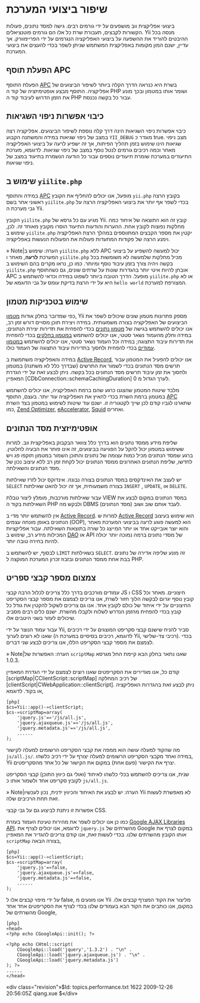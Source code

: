 ﻿שיפור ביצועי המערכת
==================

ביצועי אפליקצית ווב מושפעים על ידי גורמים רבים. גישה למסד נתונים, פעולות הקשורות לקבצים, תעבורת שרת כל אלו הם גורמים פוטנציאלים. Yii מנסה בכל ההיבטים להוריד את ההשפעה על ביצועי האפליקציה הנגרמים על ידי הפריימוורק. אך עדיין, ישנם המון מקומות באפליקצית המשתמש שניתן לשפר בכדי להעצים את ביצועי המערכת.

הפעלת תוסף APC
----------------------

הפעלת התוסף [APC](http://www.php.net/manual/en/book.apc.php) בשרת היא כנראה הדרך הקלה ביותר לשיפור הביצועים של אפליקציה. התוסף מבצע אופטימיזציה של קוד ה PHP ושומר אותו במטמון ובכך מונע את הזמן הדרוש לעיבוד קוד ה PHP עבור כל בקשה נכנסת.

כיבוי אפשרות ניפוי השגיאות
--------------------

כיבוי אפשרות ניפוי השגיאות הינה דרך קלה נוספת לשיפור הביצועים. אפליקציה רצה במצב של ניפוי שגיאות במידה והמשתנה הקבוע `YII_DEBUG` מוגדר כ true. מצב ניפוי שגיאות הינו שימוש בזמן תהליך הפיתוח, אך זה ישפיע לרעה על ביצועי האפליקציה מאחר וכמה רכיבים גורמים לנטל נוסף במצב של ניפוי שגיאות. לדוגמא, מערכת התיעודים במערכת שומרת תיעודים נוספים עבור כל הודעה הנשמרת בתיעוד במצב של ניפוי שגיאות.

שימוש ב `yiilite.php`
-------------------

במידה והתוסף [APC](http://www.php.net/manual/en/book.apc.php) מופעל, אנו יכולים להחליף את הקובץ `yii.php` בקובץ הרצה ראשוני אחר בשם `yiilite.php` בכדי לשפר אף יותר את ביצועי האפליקציה הרצה על גבי מערכת ה Yii.

הקובץ `yiilite.php` מגיע עם כל גרסא של Yii. קובץ זה הוא התוצאה של איחוד כמה מחלקות נפוצות לקובץ אחת. ההערות והודעות התיעוד הוסרו מקובץ מאוחד זה. לכן, שימוש ב `yiilite.php` יקטין את מספר הקבצים המתווספים במהלך הרצת האפליקציה וימנע הרצה של פקודות המתעדות פעולות את הפעולות הנעשות באפליקציה.

» Note|הערה: שימוש ב `yiilite.php` ללא APC יכול למעשה להשפיע על ביצועי המערכת **לרעה**, מאחר ו `yiilite.php` מכיל מחלקות שלמעשה לא משומשות בכל בקשה ויהיה צורך בזמן עיבוד נוסף ומיותר.
כמו כן, נראו מקרים בהם השימוש ב `yiilite.php` אובחן להיות איטי יותר בהגדרות שונות על שרתים שונים, גם כשהתוסף APC מופעל. הדרך הטובה ביותר לשפוט במידה וכדאי להשתמש ב `yiilite.php` או לא היא על ידי הרצת בדיקת עומס על גבי הדוגמא של `hello world` המצורפת למערכת.

שימוש בטכניקות מטמון
------------------------

כפי שמדובר בחלק אודות [מטמון](/doc/guide/caching.overview), Yii מספק פתרונות מטמון שונים שיכולים לשפר את הביצועים של האפליקציה בצורה משמעותית. במידה ויצירת תוכן מסויים דורש זמן רב, אנו יכולים להשתמש בגישה של [מטמון נתונים](/doc/guide/caching.data) בכדי להפחית את תדירות יצירת הנתונים; במידה וחלק מהעמוד נשאר סטטי, אנו יכולים להשתמש [במטמון בחלקים](/doc/guide/caching.fragment) בכדי להפחית את תדירות עיבוד התצוגה; במידה וכל העמוד נשאר סטטי, אנו יכולים להשתמש [במטמון עמודים](/doc/guide/caching.page) בכדי להפחית ולחסוך בתדירות עיבוד התצוגה של העמוד כולו.

במידה והאפליקציה משתמשת ב [Active Record](/doc/guide/database.ar), אנו יכולים להפעיל את המטמון עבור תרשים מסד הנתונים בכדי לשמור את התרשים (שבדרך כלל לא משתנה) במטמון ולחסוך את זמן עיבוד תרשים מסד הנתונים בכל בקשה. ניתן לבצע זאת על ידי הגדרת המאפיין [CDbConnection::schemaCachingDuration] לערך הגדול מ 0.

מלבד שיטות המטמון שהצגנו כרגע שהם ברמת האפליקציה, אנו יכולים להשתמש במטמון ברמת השרת בכדי להאיץ את האפליקציה עוד יותר. בעצם, התוסף [APC](/doc/guide/topics.performance#enabling-apc-extension) שתארנו לגביו קודם לכן שייך לקטגוריה זו.
ישנם עוד שיטות לשימוש במטמון בצד השרת כמו, [Zend Optimizer](http://Zend.com/ZendOptimizer),
[eAccelerator](http://eaccelerator.net/),
[Squid](http://www.squid-cache.org/) ואחרים.

אופטימיזצית מסד הנתונים
---------------------

שליפת מידע ממסד נתונים הוא בדרך כלל צוואר הבקבוק באפליקצית ווב. למרות ששימוש במטמון יכול להקל על הפגיעה בביצועים, זה אינו פותר את הבעיה לחלוטין. ברגע שמסד הנתונים מכיל כמות עצומה של נתונים והתוכן השמור במטמון תוקפו פג ויש לחדשו, שליפת הנתונים האחרונים ממסד הנתונים יכול לקחת זמן רב ללא עיצוב נכון של מסד הנתונים והשאילתה.

יש לעצב את האינדקסים במסד הנתונים בצורה נבונה. אינדוקס יכול לזרז שאילתות `SELECT` בצורה משמעותית, אך זה יכול להאט שאילתות `INSERT` , `UPDATE`, או `DELETE`.

עבור שאילתות מורכבות, מומלץ ליצור טבלת VIEW במסד הנתונים במקום לבצע את השאילתות בקוד ה PHP ולבקש מה DBMS (מסד הנתונים) לעבד אותם שוב ושוב.

אין להשתמש יותר מדי ב [Active Record](/doc/guide/database.ar). למרות ש [Active Record](/doc/guide/database.ar) הוא שימוש בעיצוב הנתונים באופן מונחה עצמים (OOP), הוא למעשה פוגע לרעה בביצועי המערכת מאחר והוא יוצר אובייקט אחד או יותר המייצג כל שורה בתוצאות השאילתה. עבור אפליקציות המכילות מידע רב, שימוש ב [DAO](/doc/guide/database.dao) או API של מסדי נתונים ברמה נמוכה יותר יכולה להיות בחירה טובה יותר.

לבסוף, יש להשתמש ב `LIMIT` בשאילתות `SELECT`. זה מונע שליפה אדירה של נתונים בבת אחת ממסד הנתונים ובזבוז זכרון המערכת המוקצה ל PHP.

צמצום מספר קבצי ספריט
-----------------------

עמודים מורכבים בדרך כלל צריכים לכלול הרבה קבצי JS ו CSS חיצוניים. מאחר וכל קובץ נוסף יגרום לבקשה הלוך חזור לשרת, אנו צריכים לצמצם את מספר קבצי הסקריפט החיצוניים על ידי איחוד של כולם לקובץ אחד. אנו גם צריכים לשקול להקטין את גודל כל קובץ בכדי להפחית מהזמן הנדרש לשלוח ולקבלו מהשרת. ישנם כלים רבים מסביב שיכולים לעזור בשני היטבים אלו.

עבור עמוד הנוצר על ידי Yii, סביר להניח שישנם קבצי סקריפט המוצגים על ידי רכיבים שאנו לא רוצים לערוך (לדוגמא, רכיבים בסיסיים במערכת ה Yii, רכיבי צד-שלישי). בכדי לצמצם את מספר קבצי הסקריפט הללו, אנו צריכים לבצע שני דברים.

» Note|הערה: האפשרות של `scriptMap` שאנו נתאר בחלק הבא קיימת החל מגרסא 1.0.3.

קודם כל, אנו מגדירים את הסקריפטים שאנו רוצים לצמצם על ידי הגדרת המאפיין [scriptMap|CClientScript::scriptMap] של רכיב המחלקה [clientScript|CWebApplication::clientScript].
ניתן לבצע זאת בהגדרות האפליקציה או בקוד. לדוגמא,

~~~
[php]
$cs=Yii::app()-»clientScript;
$cs-»scriptMap=array(
    'jquery.js'=»'/js/all.js',
    'jquery.ajaxqueue.js'=»'/js/all.js',
    'jquery.metadata.js'=»'/js/all.js',
    ......
);
~~~

מה שהקוד למעלה עושה הוא ממפה את קבצי הסקריפט הרשומים למעלה לקישור `js/all.js/`. במידה ואחד מקבצי הסקריפט הרשומים למעלה יצורף על ידי רכיב כלשהו, Yii יצרף את הקישור (פעם אחת) במקום את הקישור של כל אחד מהסקריפטים.

שנית, אנו צריכים להשתמש בכלי כלשהו לאיחוד (ואולי גם כיווץ התוכן) קבצי הסקריפט לקובץ סקריפט אחד ולשמור אותו כ `js/all.js`.

» Note|הערה: יש לבצע את האיחוד והכיווץ ידנית, נכון לעכשיו Yii לא מאפשרת לעשות זאת תחת הרכיבים שלה.

אפשרות זו ניתנת לביצוע גם על גבי קבצי CSS.

כמו כן אנו יכולים לשפר את מהירות טעינת העמוד בעזרת [Google AJAX Libraries API](http://code.google.com/apis/ajaxlibs/). לדוגמא, אנו יכולים לצרף את `jquery.js` מהשרתים של Google במקום לצרף את אותו הקובץ מהשרתים שלנו. בכדי לעשות זאת, אנו קודם צריכים להגדיר את המאפיין `scriptMap` בצורה הבאה,

~~~
[php]
$cs=Yii::app()-»clientScript;
$cs-»scriptMap=array(
    'jquery.js'=»false,
    'jquery.ajaxqueue.js'=»false,
    'jquery.metadata.js'=»false,
    ......
);
~~~

על ידי מיפוי קבצים אלו ל false, אנו מונעים מ Yii מליצור את הקוד המצרף קבצים אלו. במקום, אנו כותבים את הקוד הבא בעמודים שלנו בכדי לצרף את הסקריפטים אחד אחד מהשרתים של Google,

~~~
[php]
«head»
«?php echo CGoogleApi::init(); ?»

«?php echo CHtml::script(
    CGoogleApi::load('jquery','1.3.2') . "\n" .
    CGoogleApi::load('jquery.ajaxqueue.js') . "\n" .
    CGoogleApi::load('jquery.metadata.js')
); ?»
......
«/head»
~~~

«div class="revision"»$Id: topics.performance.txt 1622 2009-12-26 20:56:05Z qiang.xue $«/div»